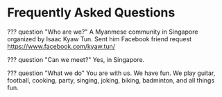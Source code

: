 # Frequently Asked Questions

??? question "Who are we?"
    A Myanmese community in Singapore organized by Isaac Kyaw Tun. Sent him Facebook friend request https://www.facebook.com/kyaw.tun/


??? question "Can we meet?"
    Yes, in Singapore. 


??? question "What we do"
    You are with us. We have fun. We play guitar, football, cooking, party, singing, joking, biking, badminton, and all things fun.  
